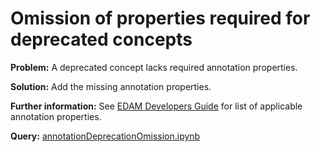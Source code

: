 # Omission of properties required for deprecated concepts

**Problem:** A deprecated concept lacks required annotation properties.

**Solution:** Add the missing annotation properties.

**Further information:** See [EDAM Developers Guide](https://edamontologydocs.readthedocs.io/en/latest/developers_guide.html#deprecating-concepts) for list of applicable annotation properties.


**Query:** [annotationDeprecationOmission.ipynb](https://github.com/edamontology/edamverify/blob/master/queries/annotationDeprecationOmission.ipynb)
